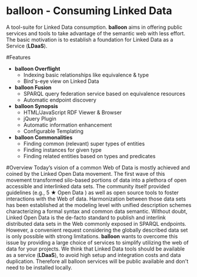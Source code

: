 **balloon** - Consuming Linked Data
=======
A tool-suite for Linked Data consumption. **balloon** aims in offering public services and tools to take advantage of the semantic web with less effort.
The basic motivation is to establish a foundation for Linked Data as a Service (**LDaaS**). 

#Features
- **balloon Overflight**
	-	Indexing basic relationships like equivalence & type
	- Bird's-eye view on Linked Data
- **balloon Fusion** 
	- SPARQL query federation service based on equivalence resources
	- Automatic endpoint discovery
- **balloon Synopsis**
	- HTML/JavaScript RDF Viewer & Browser
	- jQuery Plugin 
	-	Automatic information enhancement
	-	Configurable Templating
-	**balloon Commonalities**
	-	Finding common (relevant) super types of entities
	-	Finding instances for given type
	-	Finding related entities based on types and predicates

#Overview
Today’s vision of a common Web of Data is mostly achieved and coined by the Linked Open Data movement. The first wave of this movement transformed silo-based portions of data into a plethora of open accessible and interlinked data sets. The community itself provided guidelines (e.g., 5 ★ Open Data ) as well as open source tools to foster interactions with the Web of data. Harmonization between those data sets has been established at the modeling level with unified description schemes characterizing a formal syntax and common data semantic. Without doubt, Linked Open Data is the de-facto standard to publish and interlink distributed data sets in the Web commonly exposed in SPARQL endpoints. However, a convenient request considering the globally described data set is only possible with strong limitations. **balloon** wants to overcome this issue by providing a large choice of services to simplify utilizing the web of data for your projects. We think that Linked Data tools should be available as a service (**LDaaS**), to avoid high setup and integration costs and data duplication. Therefore all balloon services will be public available and don't need to be installed locally.
